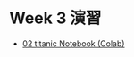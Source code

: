# Week 3 演習

 - [02 titanic Notebook (Colab)](https://colab.research.google.com/drive/1T5v3qONiOGLSOsY7eYG_s9n1_2Gb5l18?usp=sharing)